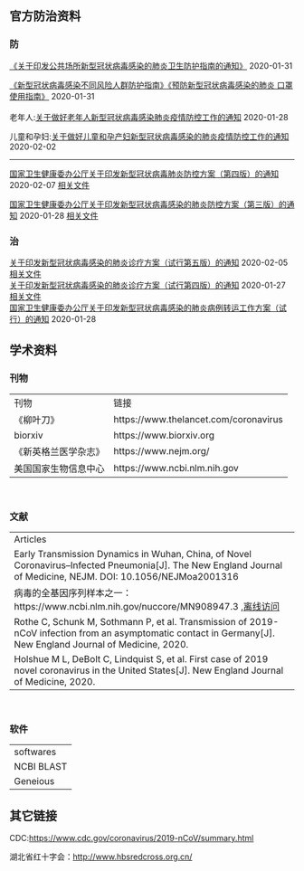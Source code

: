 ## 官方防治资料

### 防
<a href="http://www.nhc.gov.cn/xcs/zhengcwj/202001/d9ae8301384a4239a8041d6f77da09b6.shtml">《关于印发公共场所新型冠状病毒感染的肺炎卫生防护指南的通知》</a> 2020-01-31
<br/>

<a href="http://www.nhc.gov.cn/xcs/zhengcwj/202001/a3a261dabfcf4c3fa365d4eb07ddab34.shtml">
《新型冠状病毒感染不同风险人群防护指南》《预防新型冠状病毒感染的肺炎
口罩使用指南》</a> 2020-01-31 
<br/><br/>
老年人:<a href="http://www.nhc.gov.cn/xcs/zhengcwj/202001/96e82ba8a14d41b283da990d39771493.shtml">关于做好老年人新型冠状病毒感染肺炎疫情防控工作的通知</a> 2020-01-28 
<br/>

儿童和孕妇:<a href="http://www.nhc.gov.cn/xcs/zhengcwj/202002/de2d62a5711c41ef9b2c4b6f4d1f2136.shtml">关于做好儿童和孕产妇新型冠状病毒感染的肺炎疫情防控工作的通知</a> 2020-02-02
<br/>

---
<a href="http://www.nhc.gov.cn/xcs/zhengcwj/202002/573340613ab243b3a7f61df260551dd4.shtml">国家卫生健康委办公厅关于印发新型冠状病毒肺炎防控方案（第四版）的通知</a> 2020-02-07 <a href="./officials/新型冠状病毒肺炎防控方案（第四版）.pdf">相关文件</a>
<br/>

<a href="http://www.nhc.gov.cn/xcs/zhengcwj/202001/470b128513fe46f086d79667db9f76a5.shtml">国家卫生健康委办公厅关于印发新型冠状病毒感染的肺炎防控方案（第三版）的通知</a> 2020-01-28 <a href="./officials/新型冠状病毒感染的肺炎防控方案（第三版）.pdf">相关文件</a>
<br/>


### 治
<a href="http://www.nhc.gov.cn/xcs/zhengcwj/202002/3b09b894ac9b4204a79db5b8912d4440.shtml">
关于印发新型冠状病毒感染的肺炎诊疗方案（试行第五版）的通知</a> 2020-02-05 <a href="./officials/新型冠状病毒感染的肺炎诊疗方案（试行第五版）.pdf">相关文件</a>
<br/>

<a href="http://www.nhc.gov.cn/xcs/zhengcwj/202001/4294563ed35b43209b31739bd0785e67.shtml">
关于印发新型冠状病毒感染的肺炎诊疗方案（试行第四版）的通知</a> 2020-01-27 <a href="./officials/新型冠状病毒感染的肺炎诊疗方案（试行第四版）.pdf">相关文件</a>
<br/>

<a href="http://www.nhc.gov.cn/xcs/zhengcwj/202001/ccee6ec0942a42a18df8e5ce6329b6f5.shtml">
国家卫生健康委办公厅关于印发新型冠状病毒感染的肺炎病例转运工作方案（试行）的通知</a> 2020-01-28
<br/>


## 学术资料
### 刊物
<table>
<tr><td>刊物</td><td>链接</td>
<tr><td>《柳叶刀》</td><td>https://www.thelancet.com/coronavirus</td></tr>
<tr><td>biorxiv</td><td>https://www.biorxiv.org</td></tr>
<tr><td>《新英格兰医学杂志》</td><td>https://www.nejm.org/</td>
<tr><td>美国国家生物信息中心</td><td>https://www.ncbi.nlm.nih.gov</td>
</table>
<br/>

### 文献
<table>
<tr><td>Articles</td></tr>
<tr><td>Early Transmission Dynamics in Wuhan, China, of Novel Coronavirus–Infected Pneumonia[J]. The New England Journal of Medicine, NEJM. DOI: 10.1056/NEJMoa2001316</td></tr>
<tr><td>病毒的全基因序列样本之一：https://www.ncbi.nlm.nih.gov/nuccore/MN908947.3 ,<a href="../AboutVirus/Wuhan seafood market pneumonia virus isolate Wuhan-Hu-1, complete .txt">离线访问</a></td></tr>
<tr><td>Rothe C, Schunk M, Sothmann P, et al. Transmission of 2019-nCoV infection from an asymptomatic contact in Germany[J]. New England Journal of Medicine, 2020.</td></tr>
<tr><td>Holshue M L, DeBolt C, Lindquist S, et al. First case of 2019 novel coronavirus in the United States[J]. New England Journal of Medicine, 2020.</td></tr>
</table>
<br/>

### 软件
<table>
<tr><td>softwares</td></tr>
<tr><td>NCBI BLAST</td></tr>
<tr><td>Geneious</td></tr>
</table>

## 其它链接

CDC:https://www.cdc.gov/coronavirus/2019-nCoV/summary.html

湖北省红十字会：http://www.hbsredcross.org.cn/